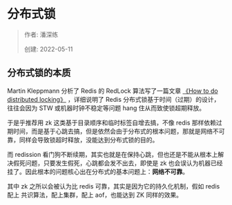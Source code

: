 # 分布式锁

> 作者: 潘深练
>
> 创建: 2022-05-11

## 分布式锁的本质

Martin Kleppmann 分析了 Redis 的 RedLock 算法写了一篇文章 [《How to do distributed locking》](https://martin.kleppmann.com/2016/02/08/how-to-do-distributed-locking.html) ，详细说明了 Redis 分布式锁基于时间（过期）的设计，往往会因为 STW 或机器时钟不稳定等问题 hang 住从而致使锁超期释放。

于是乎推荐用 zk 这类基于目录顺序和临时标签自增去搞，不像 redis 那样依赖过期时间，而是基于心跳去搞，但是依然会由于分布式的根本问题，那就是网络不可靠，同样会导致锁超时释放，没能达到分布式锁的目的。

而 redission 看门狗不断续期，其实也就是在保持心跳，但也还是不能从根本上解决假死问题，只要发生假死，心跳都会发不出去，即使是 zk 也会误认为机器已经挂了。因此根本的问题核心出在分布式的基本问题上：**网络不可靠**。

其中 zk 之所以会被认为比 redis 可靠，其实是因为它的持久化机制，假如 redis 配上 共识算法，配上集群，配上 aof，也能达到 ZK 同样的效果。

